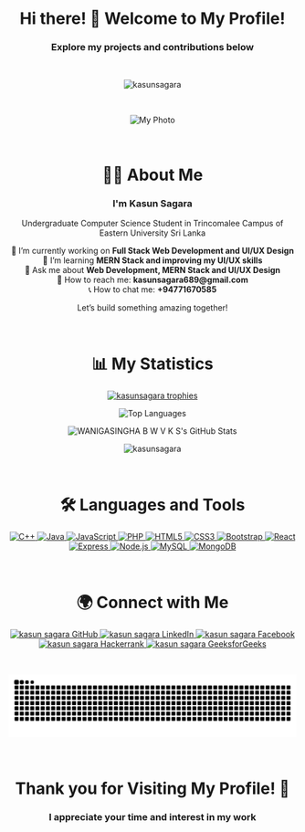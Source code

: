 <h1 align="center">Hi there! 👋 Welcome to My Profile!</h1>
<h3 align="center">Explore my projects and contributions below</h3> 
<br>
<p align="center">
  <img src="https://komarev.com/ghpvc/?username=kasunsagara&label=Profile%20views&color=ff69b4&style=flat" alt="kasunsagara" />       
</p>
<br> 
<p align="center">
  <img src="https://repository-images.githubusercontent.com/588181932/e36ec678-7984-4cdd-8e4c-a3932772ff8e" alt="My Photo" width="620" height="280" />
</p>
<br>

<h1 align="center">👨‍🎓 About Me</h1>
<h3 align="center">I'm Kasun Sagara</h3>
<p align="center">Undergraduate Computer Science Student in Trincomalee Campus of Eastern University Sri Lanka</p>
<p align="center">
  🔭 I’m currently working on <strong>Full Stack Web Development and UI/UX Design</strong><br />
  🌱 I’m learning <strong>MERN Stack and improving my UI/UX skills</strong><br />
  💬 Ask me about <strong>Web Development, MERN Stack and UI/UX Design</strong><br />
  📧 How to reach me: <strong>kasunsagara689@gmail.com</strong><br /> 
  📞 How to chat me: <strong>+94771670585</strong><br />
</p>
<p align="center">Let’s build something amazing together!</p>
<br>

<h1 align="center">📊 My Statistics</h1>
<p align="center">
  <a href="https://github.com/ryo-ma/github-profile-trophy">
    <img src="https://github-profile-trophy.vercel.app/?username=kasunsagara&theme=dracula&no-frame=true&row=1&column=7" alt="kasunsagara trophies" />
  </a>
</p>
<p align="center">
  <img src="https://github-readme-stats.vercel.app/api/top-langs/?username=kasunsagara&layout=compact&theme=tokyonight" alt="Top Languages" />
</p>
<p align="center">
  <img src="https://github-readme-stats.vercel.app/api?username=kasunsagara&show_icons=true&locale=en&theme=tokyonight" alt="WANIGASINGHA B W V K S's GitHub Stats" />
</p>
<p align="center">
  <img src="https://github-readme-streak-stats.herokuapp.com/?user=kasunsagara&theme=tokyonight" alt="kasunsagara" />
</p>
<br>

<h1 align="center">🛠️ Languages and Tools</h1>
<p align="center">
  <a href="https://www.w3schools.com/cpp/" target="_blank" rel="noreferrer">
    <img src="https://img.shields.io/badge/C++-00599C?style=for-the-badge&logo=c%2B%2B&logoColor=white" alt="C++" />
  </a>
  <a href="https://www.java.com" target="_blank" rel="noreferrer">
    <img src="https://img.shields.io/badge/Java-007396?style=for-the-badge&logo=java&logoColor=white" alt="Java" /> 
  </a> 
  <a href="https://developer.mozilla.org/en-US/docs/Web/JavaScript" target="_blank" rel="noreferrer">
    <img src="https://img.shields.io/badge/JavaScript-F7DF1E?style=for-the-badge&logo=javascript&logoColor=black" alt="JavaScript" />
  </a> 
  <a href="https://www.php.net" target="_blank" rel="noreferrer">
    <img src="https://img.shields.io/badge/PHP-777BB4?style=for-the-badge&logo=php&logoColor=white" alt="PHP" />
  </a> 
  <a href="https://www.w3.org/html/" target="_blank" rel="noreferrer">
    <img src="https://img.shields.io/badge/HTML5-E34F26?style=for-the-badge&logo=html5&logoColor=white" alt="HTML5" />
  </a> 
  <a href="https://www.w3schools.com/css/" target="_blank" rel="noreferrer">
    <img src="https://img.shields.io/badge/CSS3-1572B6?style=for-the-badge&logo=css3&logoColor=white" alt="CSS3" />
  </a>
  <a href="https://getbootstrap.com" target="_blank" rel="noreferrer">
    <img src="https://img.shields.io/badge/Bootstrap-563D7C?style=for-the-badge&logo=bootstrap&logoColor=white" alt="Bootstrap" />
  </a> 
  <a href="https://reactjs.org/" target="_blank" rel="noreferrer">
    <img src="https://img.shields.io/badge/React-61DAFB?style=for-the-badge&logo=react&logoColor=282c34" alt="React" />
  </a>
    <a href="https://expressjs.com" target="_blank" rel="noreferrer">
    <img src="https://img.shields.io/badge/Express-800080?style=for-the-badge&logo=express&logoColor=white" alt="Express" />
  </a>
  <a href="https://nodejs.org" target="_blank" rel="noreferrer">
    <img src="https://img.shields.io/badge/Node.js-339933?style=for-the-badge&logo=nodedotjs&logoColor=white" alt="Node.js" />
  </a> 
  <a href="https://www.mysql.com/" target="_blank" rel="noreferrer">
    <img src="https://img.shields.io/badge/MySQL-4479A1?style=for-the-badge&logo=mysql&logoColor=white" alt="MySQL" />
  </a>
  <a href="https://www.mongodb.com/" target="_blank" rel="noreferrer">
    <img src="https://img.shields.io/badge/MongoDB-4EA94B?style=for-the-badge&logo=mongodb&logoColor=white" alt="MongoDB" />
  </a> 
</p>
<br>

<h1 align="center">🌍 Connect with Me</h1>
<p align="center">
  <a href="https://github.com/kasunsagara" 
target="blank">
    <img src="https://img.shields.io/badge/GitHub-FF5733?style=for-the-badge&logo=github&logoColor=white" alt="kasun sagara GitHub" />
</a>
  <a href="https://linkedin.com/in/kasun sagara" target="blank">
    <img src="https://img.shields.io/badge/LinkedIn-0077B5?style=for-the-badge&logo=linkedin&logoColor=white" alt="kasun sagara LinkedIn" />
  </a>
  <a href="https://fb.com/kasun sagara" target="blank">
    <img src="https://img.shields.io/badge/Facebook-1877F2?style=for-the-badge&logo=facebook&logoColor=white" alt="kasun sagara Facebook" />
  </a>
  <a href="https://www.hackerrank.com/kasun sagara" target="blank">
    <img src="https://img.shields.io/badge/Hackerrank-2EC866?style=for-the-badge&logo=hackerrank&logoColor=white" alt="kasun sagara Hackerrank" />
  </a>
  <a href="https://auth.geeksforgeeks.org/user/kasunsar5si" target="blank">
    <img src="https://img.shields.io/badge/GeeksforGeeks-32A852?style=for-the-badge&logo=geeksforgeeks&logoColor=white" alt="kasun sagara GeeksforGeeks" />
  </a>
</p>
<br>

<p align="center">
  <img src="https://github.com/kasunsagara/kasunsagara/raw/output/github-contribution-grid-snake.svg" alt="snake gif" />
</p>
<br>
<h1 align="center">Thank you for Visiting My Profile! 🙌</h1>
<h3 align="center">I appreciate your time and interest in my work</h3>                                                                                                                           
